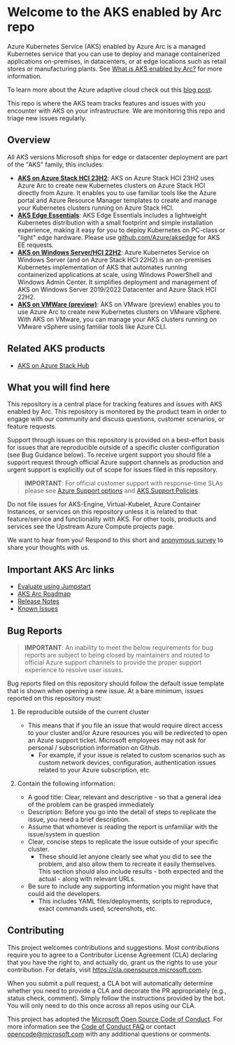 # Welcome to the AKS enabled by Arc repo

Azure Kubernetes Service (AKS) enabled by Azure Arc is a managed Kubernetes service that you can use to deploy and manage containerized applications on-premises, in datacenters, or at edge locations such as retail stores or manufacturing plants. See [What is AKS enabled by Arc?](https://learn.microsoft.com/azure/aks/hybrid/aks-overview) for more information.

To learn more about the Azure adaptive cloud check out this [blog post](https://azure.microsoft.com/blog/advancing-hybrid-cloud-to-adaptive-cloud-with-azure/).

This repo is where the AKS team tracks features and issues with you encounter with AKS on your infrastructure. We are monitoring this repo and triage new issues regularly.

## Overview

All AKS versions Microsoft ships for edge or datacenter deployment are part of the "AKS" family, this includes:

* **[AKS on Azure Stack HCI 23H2](https://learn.microsoft.com/azure/aks/hybrid/aks-whats-new-23h2)**: AKS on Azure Stack HCI 23H2 uses Azure Arc to create new Kubernetes clusters on Azure Stack HCI directly from Azure. It enables you to use familiar tools like the Azure portal and Azure Resource Manager templates to create and manage your Kubernetes clusters running on Azure Stack HCI.
* **[AKS Edge Essentials](https://learn.microsoft.com/azure/aks/hybrid/aks-edge-overview)**: AKS Edge Essentials includes a lightweight Kubernetes distribution with a small footprint and simple installation experience, making it easy for you to deploy Kubernetes on PC-class or "light" edge hardware. Please use [github.com/Azure/aksedge](https://github.com/Azure/AKS-Edge) for AKS EE requests.
* **[AKS on Windows Server/HCI 22H2](https://learn.microsoft.com/azure/aks/hybrid/overview)**: Azure Kubernetes Service on Windows Server (and on Azure Stack HCI 22H2) is an on-premises Kubernetes implementation of AKS that automates running containerized applications at scale, using Windows PowerShell and Windows Admin Center. It simplifies deployment and management of AKS on Windows Server 2019/2022 Datacenter and Azure Stack HCI 22H2.
* **[AKS on VMWare (preview)](https://learn.microsoft.com/azure/aks/hybrid/aks-vmware-overview)**: AKS on VMware (preview) enables you to use Azure Arc to create new Kubernetes clusters on VMware vSphere. With AKS on VMware, you can manage your AKS clusters running on VMware vSphere using familiar tools like Azure CLI.

## Related AKS products

* [AKS on Azure Stack Hub](https://learn.microsoft.com/azure-stack/user/azure-stack-kubernetes-aks-engine-overview)

## What you will find here

This repository is a central place for tracking features and issues with AKS enabled by Arc. This repository is monitored by the product team in order to engage with our community and discuss questions, customer scenarios, or feature requests.

Support through issues on this repository is provided on a best-effort basis for issues that are reproducible outside of a specific cluster configuration (see Bug Guidance below). To receive urgent support you should file a support request through official Azure support channels as production and urgent support is explicitly out of scope for issues filed in this repository.

> **IMPORTANT**: For official customer support with response-time SLAs please see
[Azure Support options][1] and [AKS Support Policies][2].

Do not file issues for AKS-Engine, Virtual-Kubelet, Azure Container Instances, or services on this repository unless it is related to that feature/service and functionality with AKS. For other tools, products and services see the Upstream Azure Compute projects page.

We want to hear from you! Respond to this short and [anonymous survey](https://aka.ms/AKSHCIPreviewSurvey) to share your thoughts with us.

## Important AKS Arc links

* [Evaluate using Jumpstart](https://arcjumpstart.com/azure_jumpstart_hcibox)
* [AKS Arc Roadmap](https://github.com/orgs/Azure/projects/397/views/1)
* [Release Notes](https://github.com/Azure/aksArc/releases)
* [Known Issues](https://github.com/Azure/aksArc/issues)

## Bug Reports <a name="bugs"></a>

> **IMPORTANT**: An inability to meet the below requirements for bug reports are subject to being closed by maintainers and routed to official Azure support channels to provide the proper support experience to resolve user issues.

Bug reports filed on this repository should follow the default issue template
that is shown when opening a new issue. At a bare minimum, issues reported on
this repository must:

1. Be reproducible outside of the current cluster
    * This means that if you file an issue that would require direct access to
  your cluster and/or Azure resources you will be redirected to open an Azure
  support ticket. Microsoft employees may not ask for personal / subscription
  information on Github.
      * For example, if your issue is related to custom scenarios such as
    custom network devices, configuration, authentication issues related to
    your Azure subscription, etc.

2. Contain the following information:
   * A good title: Clear, relevant and descriptive - so that a general idea of the problem can be grasped immediately
   * Description: Before you go into the detail of steps to replicate the issue, you need a brief description.
   * Assume that whomever is reading the report is unfamiliar with the issue/system in question
   * Clear, concise steps to replicate the issue outside of your specific cluster.
     * These should let anyone clearly see what you did to see the problem, and also allow them to recreate it easily themselves. This section should also include results - both expected and the actual - along with relevant URLs.
   * Be sure to include any supporting information you might have that could aid the developers.
     * This includes YAML files/deployments, scripts to reproduce, exact commands used, screenshots, etc.

[1]: https://azure.microsoft.com/support/options/
[2]: https://learn.microsoft.com/azure/aks/hybrid/support-policies

## Contributing

This project welcomes contributions and suggestions.  Most contributions require you to agree to a
Contributor License Agreement (CLA) declaring that you have the right to, and actually do, grant us
the rights to use your contribution. For details, visit https://cla.opensource.microsoft.com.

When you submit a pull request, a CLA bot will automatically determine whether you need to provide
a CLA and decorate the PR appropriately (e.g., status check, comment). Simply follow the instructions
provided by the bot. You will only need to do this once across all repos using our CLA.

This project has adopted the [Microsoft Open Source Code of Conduct](https://opensource.microsoft.com/codeofconduct/).
For more information see the [Code of Conduct FAQ](https://opensource.microsoft.com/codeofconduct/faq/) or
contact [opencode@microsoft.com](mailto:opencode@microsoft.com) with any additional questions or comments.
